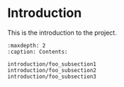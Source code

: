 Introduction
============

This is the introduction to the project.

```{toctree}
:maxdepth: 2
:caption: Contents:

introduction/foo_subsection1
introduction/foo_subsection2
introduction/foo_subsection3
```
